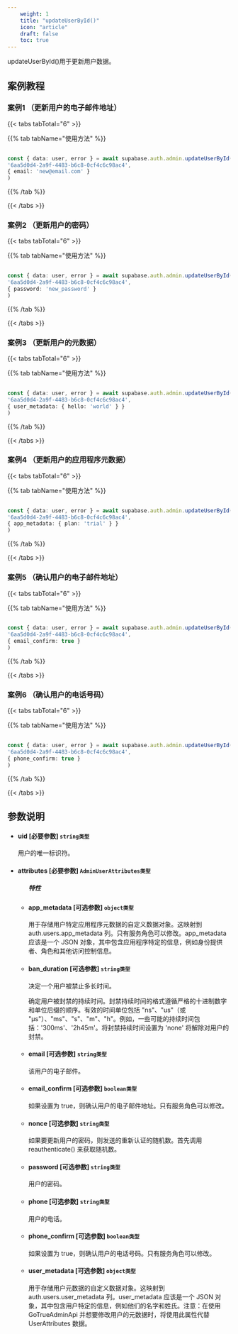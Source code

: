 ```yaml
---
    weight: 1
    title: "updateUserById()"
    icon: "article"
    draft: false
    toc: true
---
```



updateUserById()用于更新用户数据。

## 案例教程

### 案例1 （更新用户的电子邮件地址）

{{< tabs tabTotal="6" >}}


{{% tab tabName="使用方法" %}}



  ```ts
                                                                                
const { data: user, error } = await supabase.auth.admin.updateUserById(
  '6aa5d0d4-2a9f-4483-b6c8-0cf4c6c98ac4',
  { email: 'new@email.com' }
)
  ```



{{% /tab %}}

{{< /tabs >}}

### 案例2 （更新用户的密码）

{{< tabs tabTotal="6" >}}


{{% tab tabName="使用方法" %}}



  ```ts
                                                                                
const { data: user, error } = await supabase.auth.admin.updateUserById(
  '6aa5d0d4-2a9f-4483-b6c8-0cf4c6c98ac4',
  { password: 'new_password' }
)
  ```



{{% /tab %}}

{{< /tabs >}}

### 案例3 （更新用户的元数据）

{{< tabs tabTotal="6" >}}


{{% tab tabName="使用方法" %}}



  ```ts
                                                                                
const { data: user, error } = await supabase.auth.admin.updateUserById(
  '6aa5d0d4-2a9f-4483-b6c8-0cf4c6c98ac4',
  { user_metadata: { hello: 'world' } }
)
  ```



{{% /tab %}}

{{< /tabs >}}

### 案例4 （更新用户的应用程序元数据）

{{< tabs tabTotal="6" >}}


{{% tab tabName="使用方法" %}}



  ```ts
                                                                                
const { data: user, error } = await supabase.auth.admin.updateUserById(
  '6aa5d0d4-2a9f-4483-b6c8-0cf4c6c98ac4',
  { app_metadata: { plan: 'trial' } }
)
  ```



{{% /tab %}}

{{< /tabs >}}

### 案例5 （确认用户的电子邮件地址）

{{< tabs tabTotal="6" >}}


{{% tab tabName="使用方法" %}}



  ```ts
                                                                                
const { data: user, error } = await supabase.auth.admin.updateUserById(
  '6aa5d0d4-2a9f-4483-b6c8-0cf4c6c98ac4',
  { email_confirm: true }
)
  ```



{{% /tab %}}

{{< /tabs >}}

### 案例6 （确认用户的电话号码）

{{< tabs tabTotal="6" >}}


{{% tab tabName="使用方法" %}}



  ```ts
                                                                                
const { data: user, error } = await supabase.auth.admin.updateUserById(
  '6aa5d0d4-2a9f-4483-b6c8-0cf4c6c98ac4',
  { phone_confirm: true }
)
  ```



{{% /tab %}}

{{< /tabs >}}



## 参数说明


<ul className="method-list-group">
  

<li className="method-list-item">
  <h4 className="method-list-item-label">
    <span className="method-list-item-label-name">
      uid
    </span>
    <span className="method-list-item-label-badge required">
      [必要参数]
    </span>
    <span className="method-list-item-validation">
      <code>string类型</code>
    </span>
  </h4>
  <div class="method-list-item-description">


用户的唯一标识符。

  </div>
  
</li>



<li className="method-list-item">
  <h4 className="method-list-item-label">
    <span className="method-list-item-label-name">
      attributes
    </span>
    <span className="method-list-item-label-badge required">
      [必要参数]
    </span>
    <span className="method-list-item-validation">
      <code>AdminUserAttributes类型</code>
    </span>
  </h4>
  
<ul className="method-list-group">
  <h5 class="method-list-title method-list-title-isChild expanded">特性</h5>

<li className="method-list-item">
  <h4 className="method-list-item-label">
    <span className="method-list-item-label-name">
      app_metadata
    </span>
    <span className="method-list-item-label-badge false">
      [可选参数]
    </span>
    <span className="method-list-item-validation">
      <code>object类型</code>
    </span>
  </h4>
  <div class="method-list-item-description">

用于存储用户特定应用程序元数据的自定义数据对象。这映射到 auth.users.app_metadata 列。只有服务角色可以修改。app_metadata 应该是一个 JSON 对象，其中包含应用程序特定的信息，例如身份提供者、角色和其他访问控制信息。
  
  </div>
  
</li>


<li className="method-list-item">
  <h4 className="method-list-item-label">
    <span className="method-list-item-label-name">
      ban_duration
    </span>
    <span className="method-list-item-label-badge false">
      [可选参数]
    </span>
    <span className="method-list-item-validation">
      <code>string类型</code>
    </span>
  </h4>
  <div class="method-list-item-description">

决定一个用户被禁止多长时间。

确定用户被封禁的持续时间。封禁持续时间的格式遵循严格的十进制数字和单位后缀的顺序。有效的时间单位包括 "ns"、"us"（或 "µs"）、"ms"、"s"、"m"、"h"。例如，一些可能的持续时间包括：'300ms'、'2h45m'。将封禁持续时间设置为 'none' 将解除对用户的封禁。

  </div>
  
</li>


<li className="method-list-item">
  <h4 className="method-list-item-label">
    <span className="method-list-item-label-name">
      email
    </span>
    <span className="method-list-item-label-badge false">
      [可选参数]
    </span>
    <span className="method-list-item-validation">
      <code>string类型</code>
    </span>
  </h4>
  <div class="method-list-item-description">

该用户的电子邮件。

  </div>
  
</li>


<li className="method-list-item">
  <h4 className="method-list-item-label">
    <span className="method-list-item-label-name">
      email_confirm
    </span>
    <span className="method-list-item-label-badge false">
      [可选参数]
    </span>
    <span className="method-list-item-validation">
      <code>boolean类型</code>
    </span>
  </h4>
  <div class="method-list-item-description">

如果设置为 true，则确认用户的电子邮件地址。只有服务角色可以修改。

  </div>
  
</li>



<li className="method-list-item">
  <h4 className="method-list-item-label">
    <span className="method-list-item-label-name">
      nonce
    </span>
    <span className="method-list-item-label-badge false">
      [可选参数]
    </span>
    <span className="method-list-item-validation">
      <code>string类型</code>
    </span>
  </h4>
  <div class="method-list-item-description">

如果要更新用户的密码，则发送的重新认证的随机数。首先调用 reauthenticate() 来获取随机数。

  </div>
  
</li>





<li className="method-list-item">
  <h4 className="method-list-item-label">
    <span className="method-list-item-label-name">
      password
    </span>
    <span className="method-list-item-label-badge false">
      [可选参数]
    </span>
    <span className="method-list-item-validation">
      <code>string类型</code>
    </span>
  </h4>
  <div class="method-list-item-description">

用户的密码。

  </div>
  
</li>


<li className="method-list-item">
  <h4 className="method-list-item-label">
    <span className="method-list-item-label-name">
      phone
    </span>
    <span className="method-list-item-label-badge false">
      [可选参数]
    </span>
    <span className="method-list-item-validation">
      <code>string类型</code>
    </span>
  </h4>
  <div class="method-list-item-description">

用户的电话。

  </div>
  
</li>


<li className="method-list-item">
  <h4 className="method-list-item-label">
    <span className="method-list-item-label-name">
      phone_confirm
    </span>
    <span className="method-list-item-label-badge false">
      [可选参数]
    </span>
    <span className="method-list-item-validation">
      <code>boolean类型</code>
    </span>
  </h4>
  <div class="method-list-item-description">

如果设置为 true，则确认用户的电话号码。只有服务角色可以修改。

  </div>
  
</li>


<li className="method-list-item">
  <h4 className="method-list-item-label">
    <span className="method-list-item-label-name">
      user_metadata
    </span>
    <span className="method-list-item-label-badge false">
      [可选参数]
    </span>
    <span className="method-list-item-validation">
      <code>object类型</code>
    </span>
  </h4>
  <div class="method-list-item-description">

用于存储用户元数据的自定义数据对象。这映射到 auth.users.user_metadata 列。user_metadata 应该是一个 JSON 对象，其中包含用户特定的信息，例如他们的名字和姓氏。注意：在使用 GoTrueAdminApi 并想要修改用户的元数据时，将使用此属性代替 UserAttributes 数据。

  </div>
  
</li>

</ul>

</li>

</ul>













